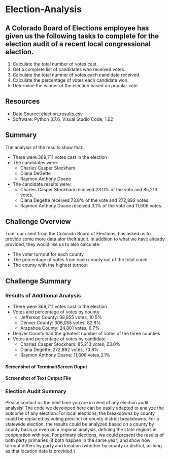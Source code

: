 # Election-Analysis

## A Colorado Board of Elections employee has given us the following tasks to complete for the election audit of a recent local congressional election. 

1. Calculate the total number of votes cast.
2. Get a complete list of candidates who received votes.
3. Calculate the total numner of votes each candidate received.
4. Calculate the percentage of votes each candidate won.
5. Determine the winner of the election based on popular vote.

## Resources
- Date Source: election_results.csv
- Software: Python 3.7.6, Visual Studio Code, 1.62

## Summary
The analysis of the results show that:
- There were 369,711 votes cast in the election
- The candidates were:
  - Charles Casper Stockham
  - Diana DeGette
  - Raymon Anthony Doane
- The candidate results were:
  - Charles Casper Stockham received 23.0% of the vote and 85,213 votes.
  - Diana Degette received 73.8% of the vote and 272,892 votes.
  - Raymon Anthony Doane received 3.1% of the vote and 11,606 votes.
  
 ## Challenge Overview
 
 Tom, our client from the Colorado Board of Elections, has asked us to provide some more data afor their audit.  In addition to what we have already provided, they would like us to also calculate:
 - The voter turnout for each county
 - The percentage of votes from each county out of the total count
 - The county with the highest turnout 
 
 ## Challenge Summary
 
 ### Results of Additional Analysis
 - There were 369,711 votes cast in the election
 - Votes and percentage of votes by county
    - Jefferson County: 38,855 votes, 10.5%
    - Denver County: 306,055 votes, 82.8% 
    - Arapahoe County: 24,801 votes, 6.7%
 - Denver County had the greatest number of votes of the three counties
 - Votes and percentage of votes by candidate
    - Charles Casper Stockham: 85,213 votes, 23.0%
    - Diana Degette: 272,892 votes, 73.8%
    - Raymon Anthony Doane: 11,606 votes,3.1% 
    
#### Screenshot of Terminal/Screen Ouput

#### Screenshot of Text Output File

### Election Audit Summary

Please contact us the next time you are in need of any election audit analysis! The code we developed here can be easily adapted to analyze the outcome of any election.  For local elections, the breakdowns by county could be replaced by voting precinct or county district breakdowns.  For a statewide election, the results could be analyzed based on a county by county basis or even on a regional analysis, defining the state regions in cooperation with you. For primary elections, we could present the results of both party primaries (if both happen in the same year) and show how turnout differs by party and location (whether by county or district, as long as that location data is provided.)

